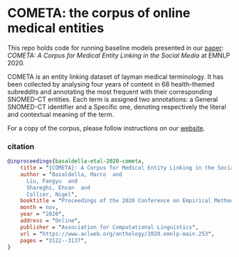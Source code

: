 # COMETA: the corpus of online medical entities

This repo holds code for running baseline models presented in our [paper](https://www.aclweb.org/anthology/2020.emnlp-main.253/): *COMETA: A Corpus for Medical Entity Linking in the Social Media* at EMNLP 2020.

COMETA is an entity linking dataset of layman medical terminology. It has been collected by analysing four years of content in 68 health-themed subreddits and annotating the most frequent with their corresponding SNOMED-CT entities. Each term is assigned two annotations: a General SNOMED-CT identifier and a Specific one, denoting respectively the literal and contextual meaning of the term. 

For a copy of the corpus, please follow instructions on our [website](https://siphs.org/corpus).

### citation

```bibtex
@inproceedings{basaldella-etal-2020-cometa,
    title = "{COMETA}: A Corpus for Medical Entity Linking in the Social Media",
    author = "Basaldella, Marco  and
      Liu, Fangyu  and
      Shareghi, Ehsan  and
      Collier, Nigel",
    booktitle = "Proceedings of the 2020 Conference on Empirical Methods in Natural Language Processing (EMNLP)",
    month = nov,
    year = "2020",
    address = "Online",
    publisher = "Association for Computational Linguistics",
    url = "https://www.aclweb.org/anthology/2020.emnlp-main.253",
    pages = "3122--3137",
}
```
